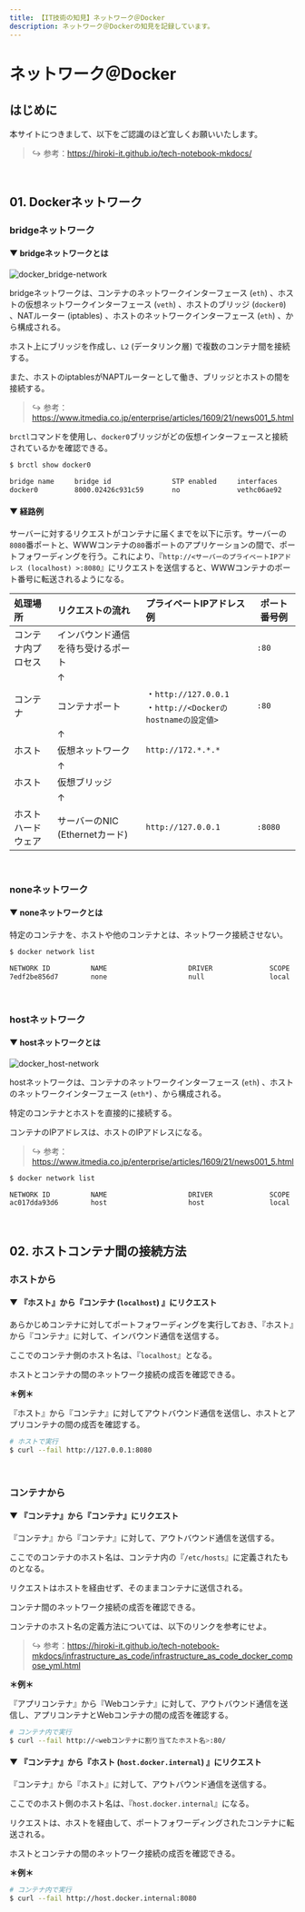 ```yaml
---
title: 【IT技術の知見】ネットワーク＠Docker
description: ネットワーク＠Dockerの知見を記録しています。
---
```


# ネットワーク＠Docker

## はじめに

本サイトにつきまして、以下をご認識のほど宜しくお願いいたします。



> ↪️ 参考：https://hiroki-it.github.io/tech-notebook-mkdocs/

<br>


## 01. Dockerネットワーク

### bridgeネットワーク

#### ▼ bridgeネットワークとは

![docker_bridge-network](https://raw.githubusercontent.com/hiroki-it/tech-notebook/master/images/docker_bridge-network.png)


bridgeネットワークは、コンテナのネットワークインターフェース (```eth```) 、ホストの仮想ネットワークインターフェース (```veth```) 、ホストのブリッジ (```docker0```) 、NATルーター (iptables) 、ホストのネットワークインターフェース (```eth```) 、から構成される。

ホスト上にブリッジを作成し、```L2``` (データリンク層) で複数のコンテナ間を接続する。

また、ホストのiptablesがNAPTルーターとして働き、ブリッジとホストの間を接続する。



> ↪️ 参考：https://www.itmedia.co.jp/enterprise/articles/1609/21/news001_5.html


```brctl```コマンドを使用し、```docker0```ブリッジがどの仮想インターフェースと接続されているかを確認できる。



```bash
$ brctl show docker0

bridge name     bridge id               STP enabled     interfaces
docker0         8000.02426c931c59       no              vethc06ae92
```

#### ▼ 経路例

サーバーに対するリクエストがコンテナに届くまでを以下に示す。サーバーの```8080```番ポートと、WWWコンテナの```80```番ポートのアプリケーションの間で、ポートフォワーディングを行う。これにより、『```http://<サーバーのプライベートIPアドレス (localhost) >:8080```』にリクエストを送信すると、WWWコンテナのポート番号に転送されるようになる。

| 処理場所   | リクエストの流れ              | プライベートIPアドレス例                                                    | ポート番号例   |
|:-----------|:-----------------------|:------------------------------------------------------------------|-------------|
| コンテナ内プロセス | インバウンド通信を待ち受けるポート  |                                                                   | ```:80```   |
|            | ↑                      |                                                                   |             |
| コンテナ       | コンテナポート                | ・```http://127.0.0.1```<br>・```http://<Dockerのhostnameの設定値>``` | ```:80```   |
|            | ↑                      |                                                                   |             |
| ホスト        | 仮想ネットワーク             | ```http://172.*.*.*```                                            |             |
|            | ↑                      |                                                                   |             |
| ホスト        | 仮想ブリッジ               |                                                                   |             |
|            | ↑                      |                                                                   |             |
| ホストハードウェア  | サーバーのNIC (Ethernetカード) | ```http://127.0.0.1```                                            | ```:8080``` |

<br>

### noneネットワーク

#### ▼ noneネットワークとは

特定のコンテナを、ホストや他のコンテナとは、ネットワーク接続させない。




```bash
$ docker network list

NETWORK ID          NAME                    DRIVER              SCOPE
7edf2be856d7        none                    null                local
```

<br>


### hostネットワーク

#### ▼ hostネットワークとは

![docker_host-network](https://raw.githubusercontent.com/hiroki-it/tech-notebook/master/images/docker_host-network.png)

hostネットワークは、コンテナのネットワークインターフェース (```eth```) 、ホストのネットワークインターフェース (```eth*```) 、から構成される。

特定のコンテナとホストを直接的に接続する。

コンテナのIPアドレスは、ホストのIPアドレスになる。



> ↪️ 参考：https://www.itmedia.co.jp/enterprise/articles/1609/21/news001_5.html

```bash
$ docker network list

NETWORK ID          NAME                    DRIVER              SCOPE
ac017dda93d6        host                    host                local
```


<br>

## 02. ホストコンテナ間の接続方法

### ホストから

#### ▼ 『ホスト』から『コンテナ (```localhost```) 』にリクエスト

あらかじめコンテナに対してポートフォワーディングを実行しておき、『ホスト』から『コンテナ』に対して、インバウンド通信を送信する。

ここでのコンテナ側のホスト名は、『```localhost```』となる。

ホストとコンテナの間のネットワーク接続の成否を確認できる。



**＊例＊**

『ホスト』から『コンテナ』に対してアウトバウンド通信を送信し、ホストとアプリコンテナの間の成否を確認する。



```bash
# ホストで実行
$ curl --fail http://127.0.0.1:8080
```

<br>

### コンテナから

#### ▼ 『コンテナ』から『コンテナ』にリクエスト

『コンテナ』から『コンテナ』に対して、アウトバウンド通信を送信する。

ここでのコンテナのホスト名は、コンテナ内の『```/etc/hosts```』に定義されたものとなる。

リクエストはホストを経由せず、そのままコンテナに送信される。

コンテナ間のネットワーク接続の成否を確認できる。

コンテナのホスト名の定義方法については、以下のリンクを参考にせよ。



> ↪️ 参考：https://hiroki-it.github.io/tech-notebook-mkdocs/infrastructure_as_code/infrastructure_as_code_docker_compose_yml.html

**＊例＊**

『アプリコンテナ』から『Webコンテナ』に対して、アウトバウンド通信を送信し、アプリコンテナとWebコンテナの間の成否を確認する。



```bash
# コンテナ内で実行
$ curl --fail http://<webコンテナに割り当てたホスト名>:80/
```

#### ▼ 『コンテナ』から『ホスト (```host.docker.internal```) 』にリクエスト

『コンテナ』から『ホスト』に対して、アウトバウンド通信を送信する。

ここでのホスト側のホスト名は、『```host.docker.internal```』になる。

リクエストは、ホストを経由して、ポートフォワーディングされたコンテナに転送される。

ホストとコンテナの間のネットワーク接続の成否を確認できる。



**＊例＊**

```bash
# コンテナ内で実行
$ curl --fail http://host.docker.internal:8080
```

<br>
